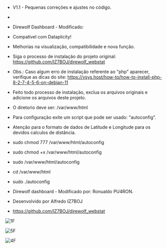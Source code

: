 * V1.1 - Pequenas correções e ajustes no código.
*

* Direwolf Dashboard - Modificado:
  
* Compatível com Dataplicity!
  
* Melhorias na visualização, compatibilidade e nova função.
  
* Siga o processo de instalação do projeto original: https://github.com/IZ7BOJ/direwolf_webstat
* Obs.: Caso algum erro de instalação referente ao "php" aparecer, verifique as dicas do site: https://vsys.host/how-to/how-to-install-php-8-2-7-4-5-6-on-debian-11
* Feito todo processo de instalação, exclua os arquivos originais e adicione os arquivos deste projeto.
* O diretorio deve ser: /var/www/html
* Para configuração exite um script que pode ser usado: "autoconfig".

* Atenção para o formato de dados de Latitude e Longitude para os devidos calculos de distância.

* sudo chmod 777 /var/www/html/autoconfig
* sudo chmod +x  /var/www/html/autoconfig
* sudo /var/www/html/autoconfig
* cd /var/www/html
* sudo ./autoconfig

* Direwolf dashboard - Modificado por: Ronualdo PU4RON. 
* Desenvolvido por Alfredo IZ7BOJ
* https://github.com/IZ7BOJ/direwolf_webstat

![1F](https://github.com/user-attachments/assets/1cad477d-9144-4505-b059-e1666b7585bf)

![5F](https://github.com/user-attachments/assets/012c536a-26d0-42d8-8c94-e7d7df366333)

![4F](https://github.com/user-attachments/assets/c1a17bb4-1ae3-4b62-a31d-2f7d58c65b98)
